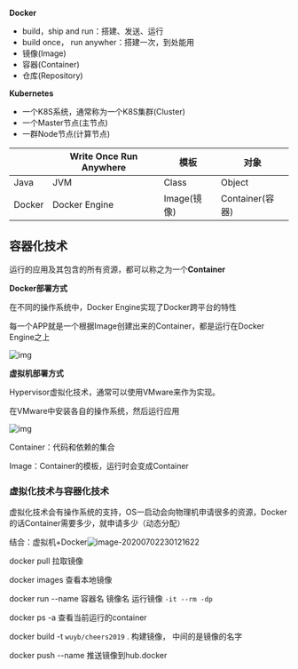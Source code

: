 **Docker**

- build，ship and run：搭建、发送、运行
- build once， run anywher：搭建一次，到处能用
- 镜像(Image)
- 容器(Container)
- 仓库(Repository)



**Kubernetes**

- 一个K8S系统，通常称为一个K8S集群(Cluster)
- 一个Master节点(主节点)
- 一群Node节点(计算节点)



|        | Write Once Run Anywhere | 模板        | 对象            |
| ------ | ----------------------- | ----------- | --------------- |
| Java   | JVM                     | Class       | Object          |
| Docker | Docker Engine           | Image(镜像) | Container(容器) |

## 容器化技术

运行的应用及其包含的所有资源，都可以称之为一个**Container**

**Docker部署方式**

在不同的操作系统中，Docker Engine实现了Docker跨平台的特性

每一个APP就是一个根据Image创建出来的Container，都是运行在Docker Engine之上

![img](https://gitee.com/ngyb/pic/raw/master/007S8ZIlgy1ggcrlngnsij30xa0ql3z4.jpg)

**虚拟机部署方式**

Hypervisor虚拟化技术，通常可以使用VMware来作为实现。

在VMware中安装各自的操作系统，然后运行应用

![img](https://gitee.com/ngyb/pic/raw/master/007S8ZIlgy1ggcrm3v2mdj30xa0qldiv.jpg)

Container：代码和依赖的集合

Image：Container的模板，运行时会变成Container

### 虚拟化技术与容器化技术

虚拟化技术会有操作系统的支持，OS一启动会向物理机申请很多的资源，Docker的话Container需要多少，就申请多少（动态分配）

结合：虚拟机+Docker![image-20200702230121622](https://gitee.com/ngyb/pic/raw/master/007S8ZIlgy1ggd0wdnzkyj319o0u0tew.jpg)



docker pull 拉取镜像

docker images 查看本地镜像

docker run --name 容器名 镜像名 运行镜像   `-it --rm -dp`

docker ps -a 查看当前运行的container 

docker build -t `wuyb/cheers2019` . 构建镜像， 中间的是镜像的名字

docker push --name 推送镜像到hub.docker

